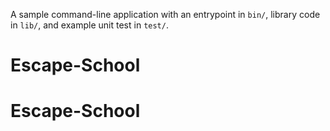 A sample command-line application with an entrypoint in `bin/`, library code
in `lib/`, and example unit test in `test/`.
# Escape-School
# Escape-School

